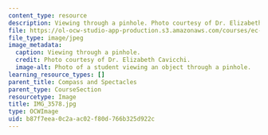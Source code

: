 ```yaml
---
content_type: resource
description: Viewing through a pinhole. Photo courtesy of Dr. Elizabeth Cavicchi.
file: https://ol-ocw-studio-app-production.s3.amazonaws.com/courses/ec-050-recreate-experiments-from-history-inform-the-future-from-the-past-galileo-january-iap-2010/b87f7eea0c2aac02f80d766b325d922c_IMG_3578.jpg
file_type: image/jpeg
image_metadata:
  caption: Viewing through a pinhole.
  credit: Photo courtesy of Dr. Elizabeth Cavicchi.
  image-alt: Photo of a student viewing an object through a pinhole.
learning_resource_types: []
parent_title: Compass and Spectacles
parent_type: CourseSection
resourcetype: Image
title: IMG_3578.jpg
type: OCWImage
uid: b87f7eea-0c2a-ac02-f80d-766b325d922c
---
```

